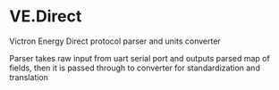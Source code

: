 # VE.Direct
Victron Energy Direct protocol parser and units converter

Parser takes raw input from uart serial port and outputs parsed map of fields,
then it is passed through to converter for standardization and translation